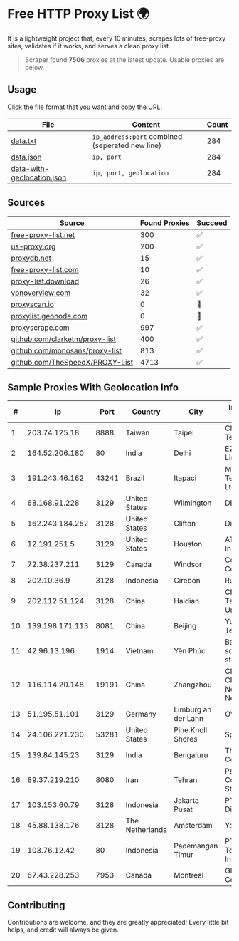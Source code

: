 
# Free HTTP Proxy List 🌍

It is a lightweight project that, every 10 minutes, scrapes lots of free-proxy sites, validates if it works, and serves a clean proxy list.


> Scraper found **7506** proxies at the latest update. Usable proxies are below.

## Usage

Click the file format that you want and copy the URL.


|File|Content|Count|
|----|-------|-----|
|[data.txt](https://raw.githubusercontent.com/themiralay/Proxy-List-World/master/data.txt)|`ip_address:port` combined (seperated new line)|284|
|[data.json](https://raw.githubusercontent.com/themiralay/Proxy-List-World/master/data.json)|`ip, port`|284|
|[data-with-geolocation.json](https://raw.githubusercontent.com/themiralay/Proxy-List-World/master/data-with-geolocation.json)|`ip, port, geolocation`|284|

## Sources

|Source|Found Proxies|Succeed|
|------|-------------|-------|
|[free-proxy-list.net](https://free-proxy-list.net)|300|✅|
|[us-proxy.org](https://www.us-proxy.org)|200|✅|
|[proxydb.net](http://proxydb.net)|15|✅|
|[free-proxy-list.com](https://free-proxy-list.com/?page=&port=&type%5B%5D=http&type%5B%5D=https&up_time=0&search=Search)|10|✅|
|[proxy-list.download](https://www.proxy-list.download/HTTP)|26|✅|
|[vpnoverview.com](https://vpnoverview.com/privacy/anonymous-browsing/free-proxy-servers)|32|✅|
|[proxyscan.io](https://www.proxyscan.io)|0|🚫|
|[proxylist.geonode.com](https://proxylist.geonode.com/api/proxy-list?limit=300&page=1&sort_by=lastChecked&sort_type=desc&protocols=http,https)|0|🚫|
|[proxyscrape.com](https://api.proxyscrape.com/v2/?request=displayproxies&protocol=http&timeout=10000&country=all&ssl=all&anonymity=all)|997|✅|
|[github.com/clarketm/proxy-list](https://raw.githubusercontent.com/clarketm/proxy-list/master/proxy-list-raw.txt)|400|✅|
|[github.com/monosans/proxy-list](https://raw.githubusercontent.com/monosans/proxy-list/main/proxies/http.txt)|813|✅|
|[github.com/TheSpeedX/PROXY-List](https://raw.githubusercontent.com/TheSpeedX/PROXY-List/master/http.txt)|4713|✅|


## Sample Proxies With Geolocation Info

|#|Ip|Port|Country|City|Internet Service Provider|
|-|--|----|-------|----|-------------------------|
|1|203.74.125.18|8888|Taiwan|Taipei|Chunghwa Telecom Co., Ltd.|
|2|164.52.206.180|80|India|Delhi|E2E Networks Limited|
|3|191.243.46.162|43241|Brazil|Itapaci|Microturbo Telecomunicacoes Ltda-me|
|4|68.168.91.228|3129|United States|Wilmington|DBS International|
|5|162.243.184.252|3128|United States|Clifton|DigitalOcean, LLC|
|6|12.191.251.5|3129|United States|Houston|AT&T Services, Inc.|
|7|72.38.237.211|3129|Canada|Windsor|Cogeco Connexion Inc.|
|8|202.10.36.9|3128|Indonesia|Cirebon|Rumahweb|
|9|202.112.51.124|3128|China|Haidian|CERNET2 IX at Tsinghua University|
|10|139.198.171.113|8081|China|Beijing|Yunify Technologies Inc|
|11|42.96.13.196|1914|Vietnam|Yên Phúc|Bach Kim Network solutions Join stock company|
|12|116.114.20.148|19191|China|Zhangzhou|CNC Group CHINA169 Neimeng Province Network|
|13|51.195.51.101|3129|Germany|Limburg an der Lahn|OVH SAS|
|14|24.106.221.230|53281|United States|Pine Knoll Shores|Spectrum|
|15|139.84.145.23|3129|India|Bengaluru|The Constant Company, LLC|
|16|89.37.219.210|8080|Iran|Tehran|Parvaresh Dadeha Co. Private Joint Stock|
|17|103.153.60.79|3128|Indonesia|Jakarta Pusat|PT Era Awan Digital|
|18|45.88.138.176|3128|The Netherlands|Amsterdam|Yaglom Labs Ltd|
|19|103.76.12.42|80|Indonesia|Pademangan Timur|PT Mora Telematika Indonesia|
|20|67.43.228.253|7953|Canada|Montreal|GloboTech Communications|



## Contributing

Contributions are welcome, and they are greatly appreciated! Every
little bit helps, and credit will always be given.

